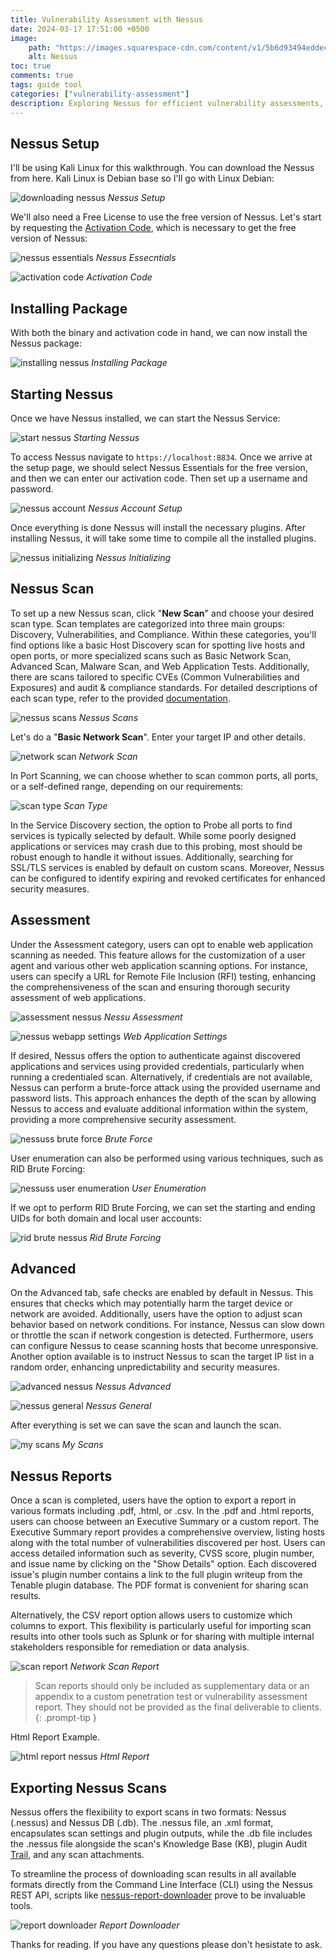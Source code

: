 ```yaml
---
title: Vulnerability Assessment with Nessus
date: 2024-03-17 17:51:00 +0500
image:
    path: "https://images.squarespace-cdn.com/content/v1/5b6d93494eddecacd175e239/1574087871944-A4ON7R1F17VR7VQP4GWA/Tenable+Nessus+banner.png?format=1500w"
    alt: Nessus
toc: true
comments: true
tags: guide tool
categories: ["vulnerability-assessment"]
description: Exploring Nessus for efficient vulnerability assessments, learn how to set up scans, interpret findings, and prioritize security fixes.
---
```


## Nessus Setup

I'll be using Kali Linux for this walkthrough. You can download the Nessus from here. Kali Linux is Debian base so I'll go with Linux Debian:

![downloading nessus](/assets/img/images/download-nessus.webp)
_Nessus Setup_

We'll also need a Free License to use the free version of Nessus. Let's start by requesting the [Activation Code](https://www.tenable.com/products/nessus/activation-code), which is necessary to get the free version of Nessus:

![nessus essentials](/assets/img/images/essentials-nessus.webp)
_Nessus Essecntials_ 

![activation code](/assets/img/images/activation-code.webp)
_Activation Code_

## Installing Package

With both the binary and activation code in hand, we can now install the Nessus package:

![installing nessus](/assets/img/images/installing-nessus.webp)
_Installing Package_

## Starting Nessus

Once we have Nessus installed, we can start the Nessus Service:

![start nessus](/assets/img/images/start-nessus.webp)
_Starting Nessus_

To access Nessus navigate to `https://localhost:8834`. Once we arrive at the setup page, we should select Nessus Essentials for the free version, and then we can enter our activation code. Then set up a username and password.

![nessus account](/assets/img/images/account-nessus.webp)
_Nessus Account Setup_

Once everything is done Nessus will install the necessary plugins. After installing Nessus, it will take some time to compile all the installed plugins.

![nessus initializing](/assets/img/images/plugins-nessus.webp)
_Nessus Initializing_

## Nessus Scan

To set up a new Nessus scan, click "**New Scan**" and choose your desired scan type. Scan templates are categorized into three main groups: Discovery, Vulnerabilities, and Compliance. Within these categories, you'll find options like a basic Host Discovery scan for spotting live hosts and open ports, or more specialized scans such as Basic Network Scan, Advanced Scan, Malware Scan, and Web Application Tests. Additionally, there are scans tailored to specific CVEs (Common Vulnerabilities and Exposures) and audit & compliance standards. For detailed descriptions of each scan type, refer to the provided [documentation](https://docs.tenable.com/nessus/Content/ScanAndPolicyTemplates.htm).

![nessus scans](/assets/img/images/scan-template.webp)
_Nessus Scans_

Let's do a "**Basic Network Scan**". Enter your target IP and other details.

![network scan](/assets/img/images/network-scan.webp)
_Network Scan_

In Port Scanning, we can choose whether to scan common ports, all ports, or a self-defined range, depending on our requirements:

![scan type](/assets/img/images/scan-type.webp)
_Scan Type_

In the Service Discovery section, the option to Probe all ports to find services is typically selected by default. While some poorly designed applications or services may crash due to this probing, most should be robust enough to handle it without issues. Additionally, searching for SSL/TLS services is enabled by default on custom scans. Moreover, Nessus can be configured to identify expiring and revoked certificates for enhanced security measures.

## Assessment

Under the Assessment category, users can opt to enable web application scanning as needed. This feature allows for the customization of a user agent and various other web application scanning options. For instance, users can specify a URL for Remote File Inclusion (RFI) testing, enhancing the comprehensiveness of the scan and ensuring thorough security assessment of web applications.

![assessment nessus](/assets/img/images/assessment.webp)
_Nessu Assessment_

![nessus webapp settings](/assets/img/images/webapp-nessus.webp)
_Web Application Settings_

If desired, Nessus offers the option to authenticate against discovered applications and services using provided credentials, particularly when running a credentialed scan. Alternatively, if credentials are not available, Nessus can perform a brute-force attack using the provided username and password lists. This approach enhances the depth of the scan by allowing Nessus to access and evaluate additional information within the system, providing a more comprehensive security assessment.

![nessuss brute force](/assets/img/images/brute-nessus.webp)
_Brute Force_

User enumeration can also be performed using various techniques, such as RID Brute Forcing:

![nessuss user enumeration](/assets/img/images/uer-enum-nessus.webp)
_User Enumeration_

If we opt to perform RID Brute Forcing, we can set the starting and ending UIDs for both domain and local user accounts:

![rid brute nessus](/assets/img/images/rid-brute-nessus.webp)
_Rid Brute Forcing_

## Advanced

On the Advanced tab, safe checks are enabled by default in Nessus. This ensures that checks which may potentially harm the target device or network are avoided. Additionally, users have the option to adjust scan behavior based on network conditions. For instance, Nessus can slow down or throttle the scan if network congestion is detected. Furthermore, users can configure Nessus to cease scanning hosts that become unresponsive. Another option available is to instruct Nessus to scan the target IP list in a random order, enhancing unpredictability and security measures.

![advanced nessus](/assets/img/images/advanced-nessus.webp)
_Nessus Advanced_

![nessus general](/assets/img/images/general-nessus.webp)
_Nessus General_

After everything is set we can save the scan and launch the scan.

![my scans](/assets/img/images/my-scans.webp)
_My Scans_

## Nessus Reports

Once a scan is completed, users have the option to export a report in various formats including .pdf, .html, or .csv. In the .pdf and .html reports, users can choose between an Executive Summary or a custom report. The Executive Summary report provides a comprehensive overview, listing hosts along with the total number of vulnerabilities discovered per host. Users can access detailed information such as severity, CVSS score, plugin number, and issue name by clicking on the "Show Details" option. Each discovered issue's plugin number contains a link to the full plugin writeup from the Tenable plugin database. The PDF format is convenient for sharing scan results.

Alternatively, the CSV report option allows users to customize which columns to export. This flexibility is particularly useful for importing scan results into other tools such as Splunk or for sharing with multiple internal stakeholders responsible for remediation or data analysis.

![scan report](/assets/img/images/scan-report.webp)
_Network Scan Report_

> Scan reports should only be included as supplementary data or an appendix to a custom penetration test or vulnerability assessment report. They should not be provided as the final deliverable to clients.
{: .prompt-tip }

Html Report Example.

![html report nessus](/assets/img/images/html-report.webp)
_Html Report_

## Exporting Nessus Scans

Nessus offers the flexibility to export scans in two formats: Nessus (.nessus) and Nessus DB (.db). The .nessus file, an .xml format, encapsulates scan settings and plugin outputs, while the .db file includes the .nessus file alongside the scan's Knowledge Base (KB), plugin Audit [Trail](https://community.tenable.com/s/article/What-is-included-in-a-nessus-db-file), and any scan attachments.

To streamline the process of downloading scan results in all available formats directly from the Command Line Interface (CLI) using the Nessus REST API, scripts like [nessus-report-downloader](https://raw.githubusercontent.com/eelsivart/nessus-report-downloader/master/nessus6-report-downloader.rb) prove to be invaluable tools.

![report downloader](/assets/img/images/report-downloader.webp)
_Report Downloader_

Thanks for reading. If you have any questions please don't hesistate to ask.